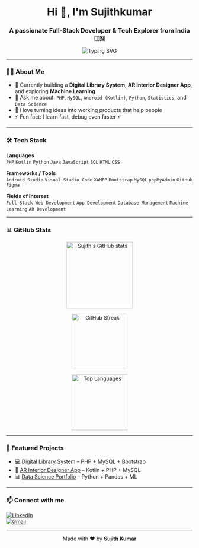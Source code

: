 <h1 align="center">Hi 👋, I'm Sujithkumar</h1>
<h3 align="center">A passionate Full-Stack Developer & Tech Explorer from India 🇮🇳</h3>

<p align="center">
  <img src="https://readme-typing-svg.demolab.com?font=Fira+Code&weight=500&size=22&pause=1000&color=0F68C0&center=true&vCenter=true&width=435&lines=Full-Stack+Developer;Machine+Learning+Enthusiast;Tech+Educator+%26+Builder" alt="Typing SVG" />
</p>

---

### 👨‍💻 About Me

- 🌱 Currently building a **Digital Library System**, **AR Interior Designer App**, and exploring **Machine Learning**
- 💬 Ask me about: `PHP`, `MySQL`, `Android (Kotlin)`, `Python`, `Statistics`, and `Data Science`
- 🚀 I love turning ideas into working products that help people
- ⚡ Fun fact: I learn fast, debug even faster ⚡

---

### 🛠️ Tech Stack

**Languages**  
`PHP` `Kotlin` `Python` `Java` `JavaScript` `SQL` `HTML` `CSS`

**Frameworks / Tools**  
`Android Studio` `Visual Studio Code` `XAMPP` `Bootstrap` `MySQL` `phpMyAdmin` `GitHub` `Figma`

**Fields of Interest**  
`Full-Stack Web Development` `App Development` `Database Management` `Machine Learning` `AR Development`

---

### 📊 GitHub Stats

<p align="center">
  <img src="https://github-readme-stats.vercel.app/api?username=sujithkumar&show_icons=true&theme=tokyonight" alt="Sujith's GitHub stats" height="180">
</p>

<p align="center">
  <img src="https://github-readme-streak-stats.herokuapp.com?user=sujithkumar&theme=tokyonight&hide_border=false" alt="GitHub Streak" height="150"/>
</p>

<p align="center">
  <img src="https://github-readme-stats.vercel.app/api/top-langs/?username=sujithkumar&layout=compact&theme=tokyonight" alt="Top Languages" height="150"/>
</p>

---

### 🚀 Featured Projects

- 💻 [Digital Library System](https://github.com/sujithkumar/digital-library-system) – PHP + MySQL + Bootstrap
- 📱 [AR Interior Designer App](https://github.com/sujithkumar/ar-interior-designer) – Kotlin + PHP + MySQL
- 📊 [Data Science Portfolio](https://github.com/sujithkumar/data-science-projects) – Python + Pandas + ML

---

### 📫 Connect with me

[![LinkedIn](https://img.shields.io/badge/LinkedIn-blue?style=for-the-badge&logo=linkedin)](https://linkedin.com/in/sujithkumar)  
[![Gmail](https://img.shields.io/badge/Gmail-D14836?style=for-the-badge&logo=gmail&logoColor=white)](mailto:sujithkumar@gmail.com)

---

<p align="center">
  Made with ❤️ by <strong>Sujith Kumar</strong>
</p>
